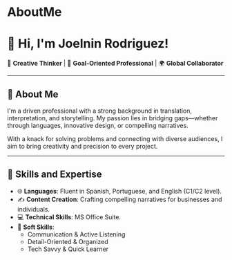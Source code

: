 # AboutMe

# 👋 Hi, I'm Joelnin Rodriguez! 

🎨 **Creative Thinker** | 🎯 **Goal-Oriented Professional** | 🌍 **Global Collaborator**

---

## 🚀 About Me

I'm a driven professional with a strong background in translation, interpretation, and storytelling. My passion lies in bridging gaps—whether through languages, innovative design, or compelling narratives. 

With a knack for solving problems and connecting with diverse audiences, I aim to bring creativity and precision to every project.

---

## 💼 Skills and Expertise

- 🌐 **Languages**: Fluent in Spanish, Portuguese, and English (C1/C2 level).
- ✍️ **Content Creation**: Crafting compelling narratives for businesses and individuals.
- 💻 **Technical Skills**: MS Office Suite.
- 🌟 **Soft Skills**: 
  - Communication & Active Listening
  - Detail-Oriented & Organized
  - Tech Savvy & Quick Learner
